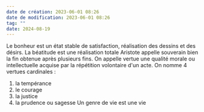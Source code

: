 ```yaml
---
date de création: 2023-06-01 08:26
date de modification: 2023-06-01 08:26
tag: ""
date: 2024-08-19
---
```

Le bonheur est un état stable de satisfaction, réalisation des dessins et des désirs.
La béatitude est une réalisation totale
Aristote appelle souverain bien la fin obtenue après plusieurs fins.
On appelle vertue une qualité morale ou intellectuelle acquise par la répétition volontaire d'un acte. On nomme 4 vertues cardinales : 
1. la tempérance
2. le courage
3. la justice
4. la prudence ou sagesse
Un genre de vie est une vie